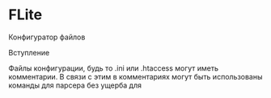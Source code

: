 FLite
=====

Конфигуратор файлов


Вступление


Файлы конфигурации, будь то .ini или .htaccess могут иметь комментарии.
В связи с этим в комментариях могут быть использованы команды для парсера без ущерба для 
